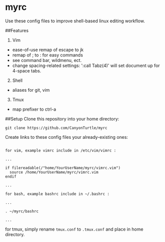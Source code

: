 # myrc
Use these config files to improve shell-based linux editing workflow.

##Features
1. Vim
  * ease-of-use remap of escape to jk
  * remap of ; to : for easy commands
  * see command bar, wildmenu, ect.
  * change spacing-related settings: ':call Tabz(4)' will set document up for 4-space tabs. 
2. Shell
  * aliases for git, vim
3. Tmux
  * map prefixer to ctrl-a

##Setup
Clone this repository into your home directory:

`git clone https://github.com/CanyonTurtle/myrc`

Create links to these config files your already-existing ones:
```

for vim, example vimrc include in /etc/vim/vimrc :

...

if filereadable(/"home/YourUserName/myrc/vimrc.vim")
  source /home/YourUserName/myrc/vimrc.vim
endif

...

for bash, example bashrc include in ~/.bashrc :

...

. ~/myrc/bashrc

...
```

for tmux, simply rename `tmux.conf` to `.tmux.conf` and place in home directory.

